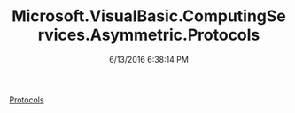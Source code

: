 ﻿---
title: Microsoft.VisualBasic.ComputingServices.Asymmetric.Protocols
date: 6/13/2016 6:38:14 PM
---

[Protocols](T-Microsoft.VisualBasic.ComputingServices.Asymmetric.Protocols.Protocols.html)
